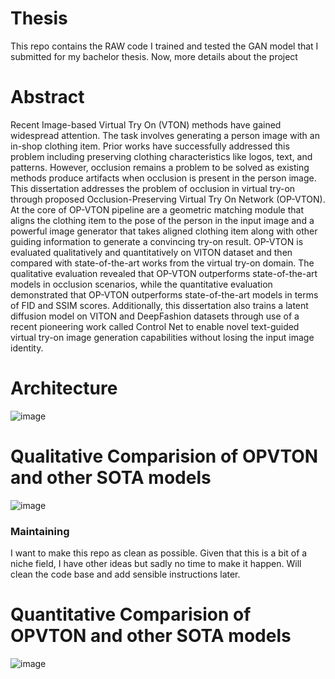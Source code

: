 # Thesis
This repo contains the RAW code I trained and tested the GAN model that I submitted for my bachelor thesis.
Now, more details about the project
# Abstract
Recent Image-based Virtual Try On (VTON) methods have gained widespread attention. The task involves generating a person image with an in-shop clothing item. Prior works have successfully addressed this problem including preserving clothing characteristics like logos, text, and patterns. However, occlusion remains a problem to be solved as existing methods produce artifacts when occlusion is present in the person image. This dissertation addresses the problem of occlusion in virtual try-on through proposed Occlusion-Preserving Virtual Try On Network (OP-VTON). At the core of OP-VTON pipeline are a geometric matching module that aligns the clothing item to the pose of the person in the input image and a powerful image generator that takes aligned clothing item along with other guiding information to generate a convincing try-on result. OP-VTON is evaluated qualitatively and quantitatively on VITON dataset and then compared with state-of-the-art works from the virtual try-on domain. The qualitative evaluation revealed that OP-VTON outperforms state-of-the-art models in occlusion scenarios, while the quantitative evaluation demonstrated that OP-VTON outperforms state-of-the-art models in terms of FID and SSIM scores. Additionally, this dissertation also trains a latent diffusion model on VITON and DeepFashion datasets through use of a recent pioneering work called Control Net to enable novel text-guided virtual try-on image generation capabilities without losing the input image identity.


# Architecture
![image](https://github.com/sethupavan12/OPVTON-Virtual-Try-on-Dissertation/assets/60856766/879ee57f-7de3-45a1-86b8-a136ec2d7fa3)


# Qualitative Comparision of OPVTON and other SOTA models
![image](https://github.com/sethupavan12/OPVTON-Virtual-Try-on-Dissertation/assets/60856766/ed26ff4c-e0c6-4d7e-8157-d6ac3a71229f)


### Maintaining
I want to make this repo as clean as possible. Given that this is a bit of a niche field, I have other ideas but sadly no time to make it happen.
Will clean the code base and add sensible instructions later.

# Quantitative Comparision of OPVTON and other SOTA models
![image](https://github.com/sethupavan12/OPVTON-Virtual-Try-on-Dissertation/assets/60856766/a618db8e-85ea-4fdc-ba4c-b30917d5ebb3)



# 
